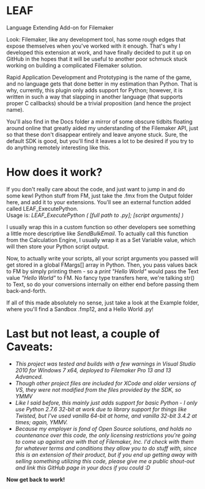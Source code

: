 # LEAF
Language Extending Add-on for Filemaker

Look: Filemaker, like any development tool, has some rough edges that expose themselves when you've worked with it enough.
That's why I developed this extension at work, and have finally decided to put it up on GitHub in the hopes that it 
will be useful to another poor schmuck stuck working on building a complicated Filemaker solution.

Rapid Application Development and Prototyping is the name of the game, and no language gets that done better in my estimation
than Python.  That is why, currently, this plugin only adds support for Python; however, it is written in such a way that
slapping in another language (that supports proper C callbacks) should be a trivial proposition (and hence the project name).

You'll also find in the Docs folder a mirror of some obscure tidbits floating around online that greatly aided my understanding
of the Filemaker API, just so that these don't disappear entirely and leave anyone stuck.  Sure, the default SDK is good, but
you'll find it leaves a lot to be desired if you try to do anything remotely interesting like this.

# How does it work?

If you don't really care about the code, and just want to jump in and do some kewl Python stuff from FM, just take the .fmx
from the Output folder here, and add it to your extensions.  You'll see an external function added called LEAF_ExecutePython.  
Usage is:
  *LEAF_ExecutePython ( [full path to .py]; [script arguments] )*
  
I usually wrap this in a custom function so other developers see something a little more descriptive like *SendBulkEmail*.
To actually call this function from the Calculation Engine, I usually wrap it as a Set Variable value, which will then store your
Python script output.

Now, to actually write your scripts, all your script arguments you passed will get stored in a global FMargs[] array in Python.
Then, you pass values back to FM by simply printing them - so a *print "Hello World"* would pass the Text value *"Hello World"* to FM.
No fancy type transfers here, we're talking str() to Text, so do your conversions internally on either end before passing them back-and-forth.

If all of this made absolutely no sense, just take a look at the Example folder, where you'll find a Sandbox .fmp12, and a Hello World .py!

# Last but not least, a couple of Caveats:

* *This project was tested and builds with a few warnings in Visual Studio 2010 for Windows 7 x64, deployed to Filemaker Pro 13 and 13 Advanced.*  
* *Though other project files are included for XCode and older versions of VS, they were not modified from the files provided by the SDK, so YMMV*
* *Like I said before, this mainly just adds support for basic Python - I only use Python 2.7.6 32-bit at work due to library
   support for things like Twisted, but I've used vanilla 64-bit at home, and vanilla 32-bit 3.4.2 at times; again, YMMV.*
* *Because my employer is fond of Open Source solutions, and holds no countenance over this code, the only licensing restrictions
   you're going to come up against are with that of Filemaker, Inc.  I'd check with them for whatever terms and conditions they
   allow you to do stuff with, since this is an extension of their product, but if you end up getting away with selling something
   utilizing this code, please give me a public shout-out and link this GitHub page in your docs if you could :D*
   
   
**Now get back to work!**
